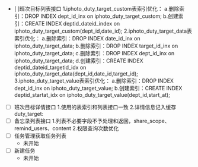 - [ ]班次目标列表接口
	1.iphoto_duty_target_custom表索引优化：
        	a.删除索引：DROP INDEX dept_id_inx on iphoto_duty_target_custom;
        	b.创建索引：CREATE INDEX deptid_dateid_index on iphoto_duty_target_custom(dept_id,date_id);
    	2.iphoto_duty_target_data表索引优化：
        	a.删除索引：DROP INDEX date_id_inx on iphoto_duty_target_data;
        	b.删除索引：DROP INDEX target_id_inx on iphoto_duty_target_data;
        	c.删除索引：DROP INDEX dept_id_inx on iphoto_duty_target_data;
        	d.创建索引：CREATE INDEX deptid_dateid_targetid_idx on iphoto_duty_target_data(dept_id,date_id,target_id);
    	3.iphoto_duty_target_value表索引优化：
        	a.删除索引：DROP INDEX dept_id_inx on iphoto_duty_target_value;
        	b.创建索引：CREATE INDEX deptid_startat_idx on iphoto_duty_target_value(dept_id,start_at);
- [ ] 班次目标详情接口
    	1.使用的表索引和列表接口一致
    	2.详情信息记入缓存duty_target:
- [ ] 备忘录列表接口
    	1.列表不必要字段不予处理和返回，share_scope、remind_users、content
    	2.权限查询次数优化
- [ ] 任务管理获取任务列表
	- 未开始
- [ ] 新建任务
	- 未开始